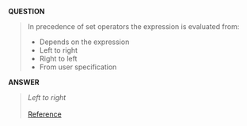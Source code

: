 [comment]: <> (Written: 22-Mar-2020)

<b> QUESTION </b>
> In precedence of set operators the expression is evaluated from:
>* Depends on the expression
>* Left to right
>* Right to left
>* From user specification

<b> ANSWER </b>
> _Left to right_ <br><br>
> [Reference](https://docs.teradata.com/reader/kmuOwjp1zEYg98JsB8fu_A/__bks~lUGxcljoJH~nYndw)
